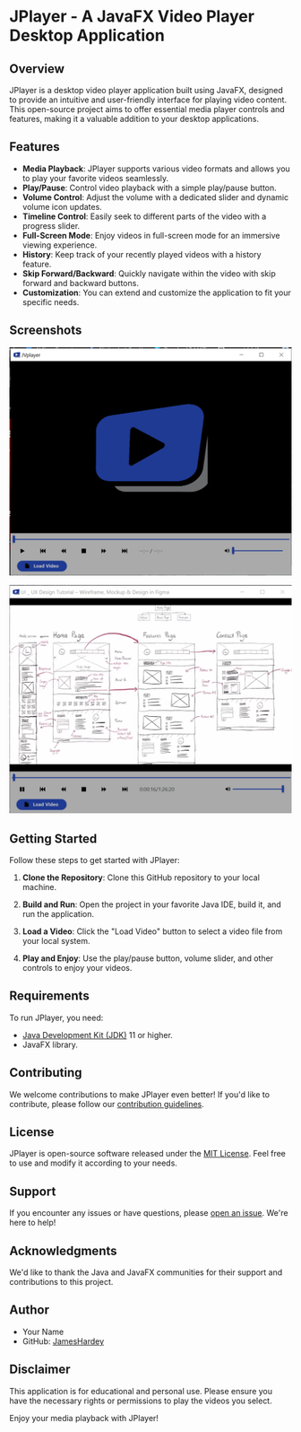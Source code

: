 # JPlayer - A JavaFX Video Player Desktop Application

## Overview
JPlayer is a desktop video player application built using JavaFX, designed to provide an intuitive and user-friendly interface for playing video content. This open-source project aims to offer essential media player controls and features, making it a valuable addition to your desktop applications.

## Features
- **Media Playback**: JPlayer supports various video formats and allows you to play your favorite videos seamlessly.
- **Play/Pause**: Control video playback with a simple play/pause button.
- **Volume Control**: Adjust the volume with a dedicated slider and dynamic volume icon updates.
- **Timeline Control**: Easily seek to different parts of the video with a progress slider.
- **Full-Screen Mode**: Enjoy videos in full-screen mode for an immersive viewing experience.
- **History**: Keep track of your recently played videos with a history feature.
- **Skip Forward/Backward**: Quickly navigate within the video with skip forward and backward buttons.
- **Customization**: You can extend and customize the application to fit your specific needs.

## Screenshots
![Screenshot 1](./screenshots/Jplayer.PNG)


![Screenshot 1](./screenshots/Jplayer2.PNG)


## Getting Started
Follow these steps to get started with JPlayer:

1. **Clone the Repository**: Clone this GitHub repository to your local machine.

2. **Build and Run**: Open the project in your favorite Java IDE, build it, and run the application.

3. **Load a Video**: Click the "Load Video" button to select a video file from your local system.

4. **Play and Enjoy**: Use the play/pause button, volume slider, and other controls to enjoy your videos.

## Requirements
To run JPlayer, you need:

- [Java Development Kit (JDK)](https://www.oracle.com/java/technologies/javase-downloads.html) 11 or higher.
- JavaFX library.

## Contributing
We welcome contributions to make JPlayer even better! If you'd like to contribute, please follow our [contribution guidelines](CONTRIBUTING.md).

## License
JPlayer is open-source software released under the [MIT License](LICENSE). Feel free to use and modify it according to your needs.

## Support
If you encounter any issues or have questions, please [open an issue](https://github.com/JamesHardey/JPlayer/issues). We're here to help!

## Acknowledgments
We'd like to thank the Java and JavaFX communities for their support and contributions to this project.

## Author
- Your Name
- GitHub: [JamesHardey](https://github.com/JamesHardey)

## Disclaimer
This application is for educational and personal use. Please ensure you have the necessary rights or permissions to play the videos you select.

Enjoy your media playback with JPlayer!

